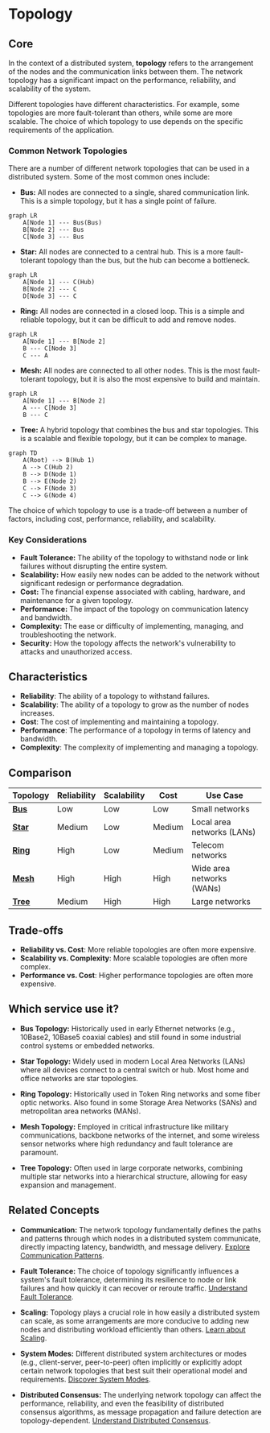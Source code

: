 # Topology

## Core

In the context of a distributed system, **topology** refers to the arrangement of the nodes and the communication links between them. The network topology has a significant impact on the performance, reliability, and scalability of the system.

Different topologies have different characteristics. For example, some topologies are more fault-tolerant than others, while some are more scalable. The choice of which topology to use depends on the specific requirements of the application.

### Common Network Topologies

There are a number of different network topologies that can be used in a distributed system. Some of the most common ones include:

- **Bus:** All nodes are connected to a single, shared communication link. This is a simple topology, but it has a single point of failure.
```mermaid
graph LR
    A[Node 1] --- Bus(Bus)
    B[Node 2] --- Bus
    C[Node 3] --- Bus
```
- **Star:** All nodes are connected to a central hub. This is a more fault-tolerant topology than the bus, but the hub can become a bottleneck.
```mermaid
graph LR
    A[Node 1] --- C(Hub)
    B[Node 2] --- C
    D[Node 3] --- C
```
- **Ring:** All nodes are connected in a closed loop. This is a simple and reliable topology, but it can be difficult to add and remove nodes.
```mermaid
graph LR
    A[Node 1] --- B[Node 2]
    B --- C[Node 3]
    C --- A
```
- **Mesh:** All nodes are connected to all other nodes. This is the most fault-tolerant topology, but it is also the most expensive to build and maintain.
```mermaid
graph LR
    A[Node 1] --- B[Node 2]
    A --- C[Node 3]
    B --- C
```
- **Tree:** A hybrid topology that combines the bus and star topologies. This is a scalable and flexible topology, but it can be complex to manage.
```mermaid
graph TD
    A(Root) --> B(Hub 1)
    A --> C(Hub 2)
    B --> D(Node 1)
    B --> E(Node 2)
    C --> F(Node 3)
    C --> G(Node 4)
```

The choice of which topology to use is a trade-off between a number of factors, including cost, performance, reliability, and scalability.

### Key Considerations

-   **Fault Tolerance:** The ability of the topology to withstand node or link failures without disrupting the entire system.
-   **Scalability:** How easily new nodes can be added to the network without significant redesign or performance degradation.
-   **Cost:** The financial expense associated with cabling, hardware, and maintenance for a given topology.
-   **Performance:** The impact of the topology on communication latency and bandwidth.
-   **Complexity:** The ease or difficulty of implementing, managing, and troubleshooting the network.
-   **Security:** How the topology affects the network's vulnerability to attacks and unauthorized access.

## Characteristics

- **Reliability**: The ability of a topology to withstand failures.
- **Scalability**: The ability of a topology to grow as the number of nodes increases.
- **Cost**: The cost of implementing and maintaining a topology.
- **Performance**: The performance of a topology in terms of latency and bandwidth.
- **Complexity**: The complexity of implementing and managing a topology.

## Comparison

| Topology | Reliability | Scalability | Cost | Use Case |
|---|---|---|---|---|
| **[Bus](./bus)** | Low | Low | Low | Small networks |
| **[Star](./star)** | Medium | Low | Medium | Local area networks (LANs) |
| **[Ring](./ring)** | High | Low | Medium | Telecom networks |
| **[Mesh](./mesh)** | High | High | High | Wide area networks (WANs) |
| **[Tree](./tree)** | Medium | High | High | Large networks |

## Trade-offs

- **Reliability vs. Cost**: More reliable topologies are often more expensive.
- **Scalability vs. Complexity**: More scalable topologies are often more complex.
- **Performance vs. Cost**: Higher performance topologies are often more expensive.

## Which service use it?



-   **Bus Topology:** Historically used in early Ethernet networks (e.g., 10Base2, 10Base5 coaxial cables) and still found in some industrial control systems or embedded networks.

-   **Star Topology:** Widely used in modern Local Area Networks (LANs) where all devices connect to a central switch or hub. Most home and office networks are star topologies.

-   **Ring Topology:** Historically used in Token Ring networks and some fiber optic networks. Also found in some Storage Area Networks (SANs) and metropolitan area networks (MANs).

-   **Mesh Topology:** Employed in critical infrastructure like military communications, backbone networks of the internet, and some wireless sensor networks where high redundancy and fault tolerance are paramount.

-   **Tree Topology:** Often used in large corporate networks, combining multiple star networks into a hierarchical structure, allowing for easy expansion and management.

## Related Concepts

-   **Communication:** The network topology fundamentally defines the paths and patterns through which nodes in a distributed system communicate, directly impacting latency, bandwidth, and message delivery. [Explore Communication Patterns](../communication/README.md).

-   **Fault Tolerance:** The choice of topology significantly influences a system's fault tolerance, determining its resilience to node or link failures and how quickly it can recover or reroute traffic. [Understand Fault Tolerance](../fault-tolerance/README.md).

-   **Scaling:** Topology plays a crucial role in how easily a distributed system can scale, as some arrangements are more conducive to adding new nodes and distributing workload efficiently than others. [Learn about Scaling](../scaling/README.md).

-   **System Modes:** Different distributed system architectures or modes (e.g., client-server, peer-to-peer) often implicitly or explicitly adopt certain network topologies that best suit their operational model and requirements. [Discover System Modes](../system-mode/README.md).

-   **Distributed Consensus:** The underlying network topology can affect the performance, reliability, and even the feasibility of distributed consensus algorithms, as message propagation and failure detection are topology-dependent. [Understand Distributed Consensus](../distributed-consensus/README.md).
